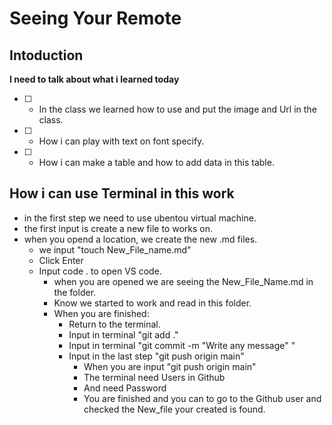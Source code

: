 # Seeing Your Remote

## Intoduction
**I need to talk about what i learned today**

- [ ] * In the class we learned how to use and put the image and Url in the class.
- [ ] * How i can play with text on font specify.
- [ ] * How i can make a table and how to add data in this table.

## How i can use Terminal in this work
* in the first step we need to use ubentou virtual machine.
* the first input is create a new file to works on.
* when you opend a location, we create the new .md files.
    * we input "touch New_File_name.md" 
    * Click Enter
    * Input code . to open VS code.
        * when you are opened we are seeing the New_File_Name.md in the folder.
        * Know we started to work and read in this folder.
        * When you are finished:
            * Return to the terminal.
            * Input in terminal "git add ."
            * Input in terminal "git commit -m "Write any message" "
            * Input in the last step "git push origin main" 
                * When you are input "git push origin main"
                * The terminal need Users in Github 
                * And need Password
                * You are finished and you can to go to the Github user and checked the New_file your created is found.

